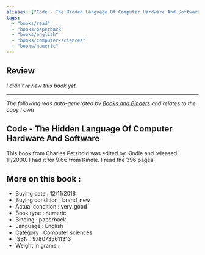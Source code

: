```yaml
---
aliases: ["Code - The Hidden Language Of Computer Hardware And Software"] 
tags: 
  - "books/read" 
  - "books/paperback" 
  - "books/english"
  - "books/computer-sciences"
  - "books/numeric"
---
```

## Review
_I didn't review this book yet._

---
_The following was auto-generated by [Books and Binders](Books%20and%20Binders.md) and relates to the copy I own_
## Code - The Hidden Language Of Computer Hardware And Software
This book from Charles Petzhold was edited by Kindle and released 11/2000. I had it for 9.6€ from Kindle. I read the 396 pages.

## More on this book :
- Buying date : 12/11/2018
- Buying condition : brand_new
- Actual condition : very_good
- Book type : numeric
- Binding : paperback
- Language : English
- Category : Computer sciences
- ISBN : 9780735611313
- Weight in grams : 
